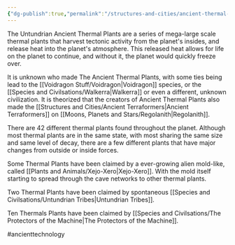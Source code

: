```yaml
---
{"dg-publish":true,"permalink":"/structures-and-cities/ancient-thermal-plants/"}
---
```


The Untundrian Ancient Thermal Plants are a series of mega-large scale thermal plants that harvest tectonic activity from the planet's insides, and release heat into the planet's atmosphere. This released heat allows for life on the planet to continue, and without it, the planet would quickly freeze over.

It is unknown who made The Ancient Thermal Plants, with some ties being lead to the [[Voidragon Stuff/Voidragon\|Voidragon]] species, or the [[Species and Civilsations/Walkerra\|Walkerra]] or even a different, unknown civilization. It is theorized that the creators of Ancient Thermal Plants also made the [[Structures and Cities/Ancient Terraformers\|Ancient Terraformers]] on [[Moons, Planets and Stars/Regolanith\|Regolanith]].

There are 42 different thermal plants found throughout the planet. Although most thermal plants are in the same state, with most sharing the same size and same level of decay, there are a few different plants that have major changes from outside or inside forces.

Some Thermal Plants have been claimed by a ever-growing alien mold-like, called [[Plants and Animals/Xejo-Xero\|Xejo-Xero]]. With the mold itself starting to spread through the cave networks to other thermal plants.

Two Thermal Plants have been claimed by spontaneous [[Species and Civilsations/Untundrian Tribes\|Untundrian Tribes]].

Ten Thermals Plants have been claimed by [[Species and Civilsations/The Protectors of the Machine\|The Protectors of the Machine]].

#ancienttechnology 